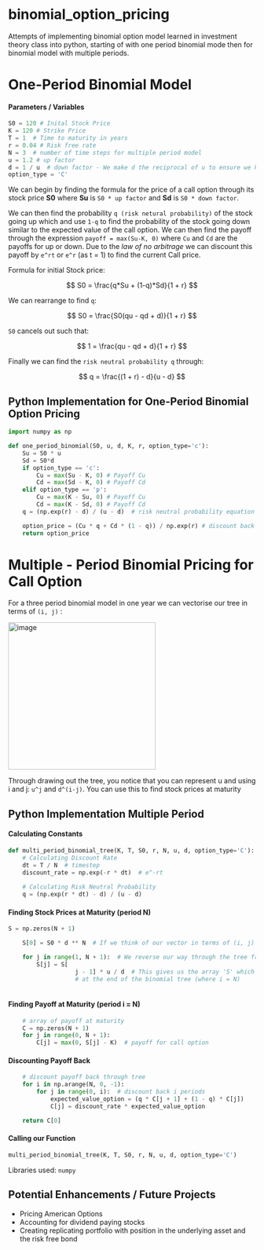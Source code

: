 # binomial_option_pricing
Attempts of implementing binomial option model learned in investment theory class into python, starting of with one period binomial mode then for binomial model with multiple periods.

# One-Period Binomial Model
#### Parameters / Variables
```python
S0 = 120 # Inital Stock Price
K = 120 # Strike Price
T = 1  # Time to maturity in years
r = 0.04 # Risk free rate
N = 3  # number of time steps for multiple period model
u = 1.2 # up factor
d = 1 / u  # down factor - We make d the reciprocal of u to ensure we have a balanced tree
option_type = 'C'
```
We can begin by finding the formula for the price of a call option through its stock price **S0** where **Su** is `S0 * up factor` and **Sd** is `S0 * down factor`.

We can then find the probability `q (risk netural probability)` of the stock going up which and use `1-q` to find the probability of the stock going down similar to the expected value of the call option. We can then find the payoff through the expression `payoff = max(Su-K, 0)` where `Cu` and `Cd` are the payoffs for up or down. Due to the *law of no arbitrage* we can discount this payoff by `e^rt` or `e^r` (as t = 1) to find the current Call price.

Formula for initial Stock price:

$$ S0 = \frac{q*Su + (1-q)*Sd}{1 + r} $$

We can rearrange to find `q`:

$$ S0 = \frac{S0(qu - qd + d)}{1 + r} $$

`S0` cancels out such that:

$$ 1 = \frac{qu - qd + d}{1 + r} $$

Finally we can find the `risk neutral probability q` through:

$$ q = \frac{(1 + r) - d}{u - d} $$

## Python Implementation for One-Period Binomial Option Pricing
```python
import numpy as np

def one_period_binomial(S0, u, d, K, r, option_type='c'):
    Su = S0 * u
    Sd = S0*d 
    if option_type == 'c':
        Cu = max(Su - K, 0) # Payoff Cu
        Cd = max(Sd - K, 0) # Payoff Cd
    elif option_type == 'p':
        Cu = max(K - Su, 0) # Payoff Cu
        Cd = max(K - Sd, 0) # Payoff Cd
    q = (np.exp(r) - d) / (u - d)  # risk neutral probability equation

    option_price = (Cu * q + Cd * (1 - q)) / np.exp(r) # discount back one period e^r
    return option_price

```

# Multiple - Period Binomial Pricing for Call Option

For a three period binomial model in one year we can vectorise our tree in terms of `(i, j)` :


<img width="300" alt="image" src="https://user-images.githubusercontent.com/115392875/215066749-9299f135-4be1-4ca1-b178-4d1971b5ae00.png">

Through drawing out the tree, you notice that you can represent u and using i and j: `u^j` and `d^(i-j)`. You can use this to find stock prices at maturity

## Python Implementation Multiple Period 

#### Calculating Constants
```python
def multi_period_binomial_tree(K, T, S0, r, N, u, d, option_type='C'):
    # Calculating Discount Rate
    dt = T / N  # timestep
    discount_rate = np.exp(-r * dt)  # e^-rt
    
    # Calculating Risk Neutral Probability
    q = (np.exp(r * dt) - d) / (u - d)
```
#### Finding Stock Prices at Maturity (period N)
```python
S = np.zeros(N + 1)

    S[0] = S0 * d ** N  # If we think of our vector in terms of (i, j) this is position (N, 0)

    for j in range(1, N + 1):  # We reverse our way through the tree from (N,0) to (N,1) etc.
        S[j] = S[
                   j - 1] * u / d  # This gives us the array 'S' which contains values for the vector 
                   # at the end of the binomial tree (where i = N)
        
```

#### Finding Payoff at Maturity (period i = N)
```python
    # array of payoff at maturity
    C = np.zeros(N + 1)
    for j in range(0, N + 1):
        C[j] = max(0, S[j] - K)  # payoff for call option
```
#### Discounting Payoff Back
```python
    # discount payoff back through tree
    for i in np.arange(N, 0, -1):
        for j in range(0, i):  # discount back i periods
            expected_value_option = (q * C[j + 1] + (1 - q) * C[j])
            C[j] = discount_rate * expected_value_option

    return C[0]
```
#### Calling our Function
```python
multi_period_binomial_tree(K, T, S0, r, N, u, d, option_type='C')
```
Libraries used: `numpy`

## Potential Enhancements / Future Projects
* Pricing American Options
* Accounting for dividend paying stocks
* Creating replicating portfolio with position in the underlying asset and the risk free bond
 
